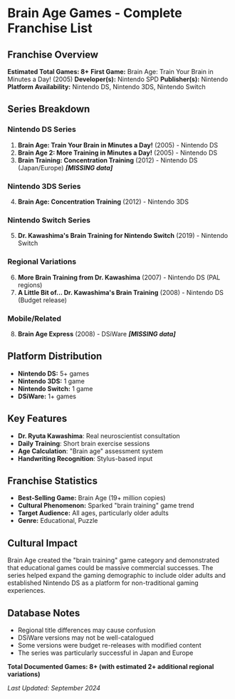 # Brain Age Games - Complete Franchise List

## Franchise Overview
**Estimated Total Games: 8+**
**First Game:** Brain Age: Train Your Brain in Minutes a Day! (2005)
**Developer(s):** Nintendo SPD
**Publisher(s):** Nintendo
**Platform Availability:** Nintendo DS, Nintendo 3DS, Nintendo Switch

## Series Breakdown

### Nintendo DS Series
1. **Brain Age: Train Your Brain in Minutes a Day!** (2005) - Nintendo DS
2. **Brain Age 2: More Training in Minutes a Day!** (2005) - Nintendo DS
3. **Brain Training: Concentration Training** (2012) - Nintendo DS (Japan/Europe) ***[MISSING data]***

### Nintendo 3DS Series
4. **Brain Age: Concentration Training** (2012) - Nintendo 3DS

### Nintendo Switch Series
5. **Dr. Kawashima's Brain Training for Nintendo Switch** (2019) - Nintendo Switch

### Regional Variations
6. **More Brain Training from Dr. Kawashima** (2007) - Nintendo DS (PAL regions)
7. **A Little Bit of... Dr. Kawashima's Brain Training** (2008) - Nintendo DS (Budget release)

### Mobile/Related
8. **Brain Age Express** (2008) - DSiWare ***[MISSING data]***

## Platform Distribution
- **Nintendo DS:** 5+ games
- **Nintendo 3DS:** 1 game
- **Nintendo Switch:** 1 game
- **DSiWare:** 1+ games

## Key Features
- **Dr. Ryuta Kawashima**: Real neuroscientist consultation
- **Daily Training**: Short brain exercise sessions
- **Age Calculation**: "Brain age" assessment system
- **Handwriting Recognition**: Stylus-based input

## Franchise Statistics
- **Best-Selling Game:** Brain Age (19+ million copies)
- **Cultural Phenomenon:** Sparked "brain training" game trend
- **Target Audience:** All ages, particularly older adults
- **Genre:** Educational, Puzzle

## Cultural Impact
Brain Age created the "brain training" game category and demonstrated that educational games could be massive commercial successes. The series helped expand the gaming demographic to include older adults and established Nintendo DS as a platform for non-traditional gaming experiences.

## Database Notes
- Regional title differences may cause confusion
- DSiWare versions may not be well-catalogued
- Some versions were budget re-releases with modified content
- The series was particularly successful in Japan and Europe

**Total Documented Games: 8+ (with estimated 2+ additional regional variations)**

*Last Updated: September 2024*